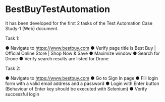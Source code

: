 # BestBuyTestAutomation

It has been developed for the first 2 tasks of the Test Automation Case Study-1 (Web) document.

Task 1:

● Navigate to https://www.bestbuy.com
● Verify page title is Best Buy | Official Online Store | Shop Now & Save
● Maximize window
● Search for Drone
● Verify search results are listed for Drone

Task 2:

● Navigate to https://www.bestbuy.com
● Go to Sign In page
● Fill login form with a valid email address and a password
● Login with Enter button (Behaviour of Enter key should be executed with Selenium)
● Verify successful login
